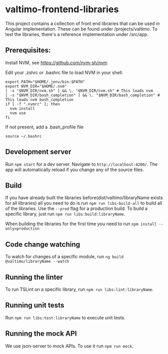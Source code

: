 # valtimo-frontend-libraries

This project contains a collection of front end libraries that can be used in Angular
implementation. These can be found under /projects/valtimo. To test the libraries, there's a
reference implementation under /src/app.

## Prerequisites:

Install NVM, see https://github.com/nvm-sh/nvm

Edit your .zshrc or .bashrc file to load NVM in your shell.

```
export PATH="$HOME/.jenv/bin:$PATH"
export NVM_DIR="$HOME/.nvm"
[ -s "$NVM_DIR/nvm.sh" ] && \. "$NVM_DIR/nvm.sh" # This loads nvm
[ -s "$NVM_DIR/bash_completion" ] && \. "$NVM_DIR/bash_completion" # This loads nvm bash_completion
if [ -f ".nvmrc" ]; then
  nvm install
  nvm use
fi
```

If not present, add a .bash_profile file

```
source ~/.bashrc
```

## Development server

Run `npm start` for a dev server. Navigate to `http://localhost:4200/`. The app will automatically
reload if you change any of the source files.

## Build

If you have already built the libraries before(dist/valtimo/libraryName exists for all libraries)
all you need to do is run `npm run libs-build-all` to build all of the libraries. Use the `--prod`
flag for a production build. To build a specific library, just run `npm run libs:build:libraryName`.

When building the libraries for the first time you need to run `npm install --only=production`

## Code change watching

To watch for changes of a specific module, run `ng build @valtimo/libraryName --watch`

## Running the linter

To run TSLint on a specific library, run `npm run libs:lint:libraryName`.

## Running unit tests

Run `npm run libs:test:libraryName` to execute unit tests.

## Running the mock API

We use json-server to mock APIs. To use it run `npm run mock`.
